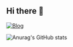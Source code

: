 ## Hi there 👋
[![Blog](https://img.shields.io/badge/LinkedIn-0077B5?style=for-the-badge&logo=linkedin&logoColor=white)](https://br.linkedin.com/in/thiagovaldonado)

![Anurag's GitHub stats](https://github-readme-stats.vercel.app/api?username=thiagovaldonado&show_icons=true&theme=dark)
